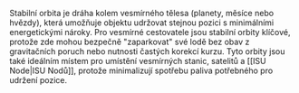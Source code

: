Stabilní orbita je dráha kolem vesmírného tělesa (planety, měsíce nebo hvězdy), která umožňuje objektu udržovat stejnou pozici s minimálními energetickými nároky. Pro vesmírné cestovatele jsou stabilní orbity klíčové, protože zde mohou bezpečně "zaparkovat" své lodě bez obav z gravitačních poruch nebo nutnosti častých korekcí kurzu. Tyto orbity jsou také ideálním místem pro umístění vesmírných stanic, satelitů a [[ISU Node|ISU Nodů]], protože minimalizují spotřebu paliva potřebného pro udržení pozice.